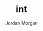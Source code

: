 ---
layout: post
tags: ["Swift"]
title: "int"
author: Jordan Morgan
description: "Integers are used in almost every iOS app. With Swift, they've become even more useful."
image: /assets/images/logo.png
---